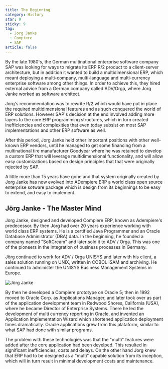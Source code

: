 ```yaml
---
title: The Beginning
category: History
star: 9
sticky: 9
tag:
  - Jorg Janke
  - Compiere
  - SAP
article: false
---
```


By the late 1980's, the German multinational enterprise software company SAP was looking for ways to migrate its ERP R/2 product to a client-server architecture, but in addition it wanted to build a multidimensional ERP, which meant deploying a multi-company, multi-language and multi-currency enterprise software among other things. In order to achieve this, they hired external advice from a German company called ADV/Orga, where Jorg Janke worked as software architect.

Jorg's recommendation was to rewrite R/2 which would have put in place the required multidimensional features and as such conquered the world of ERP solutions. However SAP's decision at the end involved adding more layers to the core ERP programming structures, which in turn created inefficiencies and complexities that even today subsist on most SAP implementations and other ERP software as well.

After this period, Jorg Janke held other important positions with other well-known ERP vendors, until he managed to get some financing from a multinational tire manufacturer Goodyear where he was retained to develop a custom ERP that will leverage multidimensional functionality, and will allow easy customizations based on design principles that that were originally rejected by SAP.

A little more than 15 years have gone and that system originally created by Jorg Janke has now evolved into ADempiere ERP a world class open source enterprise sotware package which is design from its beginnings to be easy to extend, and easy to implement.

## Jörg Janke - The Master Mind

Jorg Janke, designed and developed Compiere ERP, known as Adempiere's predecessor. By then Jörg had over 20 years experience working with world class ERP systems. He is a certified Java Programmer and an Oracle Database Administrator (DBA) data. In the beginning, he founded a company named "SoftCream" and later sold it to ADV / Orga. This was one of the pioneers in the integration of business processes in Germany.

Jörg continued to work for ADV / Orga UNISYS and later with his client, a sales solution running on UNIX, written in COBOL ISAM and archiving. He continued to administer the UNISYS Business Management Systems in Europe.

![Jörg Janke](/assets/img/about/jj.jpg)

By then he developed a Compiere prototype on Oracle 5; then in 1992 moved to Oracle Corp. as Applications Manager, and later took over as part of the application development team in Redwood Shores, California (USA), where he became Director of Enterprise Systems. There he led the development of multi currency reporting in Oracle, and invented an Application Implementation Wizard which shortened application deployment times dramatically. Oracle applications grew from this plataform, similar to what SAP had done with similar programs.

The problem with these technologies was that the "multi" features were added after the core application had been develped. This resulted in significant inefficiencies, costs and delays. On the other hand Jorg knew that ERP had to be designed as a "multi" capable solution from its inception, which will in turn result in minimal development costs and maintenance.

